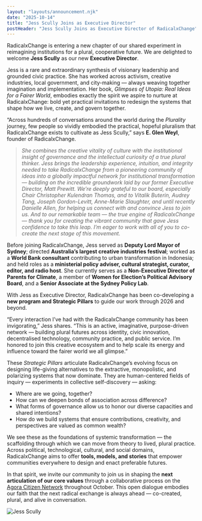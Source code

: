 ```yaml
---
layout: "layouts/announcement.njk"
date: "2025-10-14"
title: "Jess Scully Joins as Executive Director"
postHeader: "Jess Scully Joins as Executive Director of RadicalxChange"
---
```


RadicalxChange is entering a new chapter of our shared experiment in reimagining institutions for a plural, cooperative future. We are delighted to welcome **Jess Scully** as our new **Executive Director**.

Jess is a rare and extraordinary synthesis of visionary leadership and grounded civic practice. She has worked across activism, creative industries, local government, and city-making — always weaving together imagination and implementation. Her book, *Glimpses of Utopia: Real Ideas for a Fairer World*, embodies exactly the spirit we aspire to nurture at RadicalxChange: bold yet practical invitations to redesign the systems that shape how we live, create, and govern together.

“Across hundreds of conversations around the world during the *Plurality* journey, few people so vividly embodied the practical, hopeful pluralism that RadicalxChange exists to cultivate as Jess Scully,” says **E. Glen Weyl**, founder of RadicalxChange.

> *She combines the creative vitality of culture with the institutional insight of governance and the intellectual curiosity of a true plural thinker. Jess brings the leadership experience, intuition, and integrity needed to take RadicalxChange from a pioneering community of ideas into a globally impactful network for institutional transformation — building on the incredible groundwork laid by our former Executive Director, Matt Prewitt. We’re deeply grateful to our board, especially Chair Christopher Kulendran Thomas, and to Vitalik Buterin, Audrey Tang, Joseph Gordon-Levitt, Anne-Marie Slaughter, and until recently Danielle Allen, for helping us connect with and convince Jess to join us. And to our remarkable team — the true engine of RadicalxChange — thank you for creating the vibrant community that gave Jess confidence to take this leap. I’m eager to work with all of you to co-create the next stage of this movement.*

Before joining RadicalxChange, Jess served as **Deputy Lord Mayor of Sydney**; directed **Australia’s largest creative industries festival**; worked as a **World Bank consultant** contributing to urban transformation in Indonesia; and held roles as a **ministerial policy adviser, cultural strategist, curator, editor, and radio host**. She currently serves as a **Non-Executive Director of Parents for Climate**, a member of **Women for Election’s Political Advisory Board**, and a **Senior Associate at the Sydney Policy Lab**.

With Jess as Executive Director, RadicalxChange has been co-developing a **new program and Strategic Pillars** to guide our work through 2026 and beyond.

“Every interaction I’ve had with the RadicalxChange community has been invigorating,” Jess shares. “This is an active, imaginative, purpose-driven network — building plural futures across identity, civic innovation, decentralised technology, community practice, and public service. I’m honored to join this creative ecosystem and to help scale its energy and influence toward the fairer world we all glimpse.”

These *Strategic Pillars* articulate RadicalxChange’s evolving focus on designing life-giving alternatives to the extractive, monopolistic, and polarizing systems that now dominate. They are human-centered fields of inquiry — experiments in collective self-discovery — asking:

- Where are we going, together?
- How can we deepen bonds of association across difference?
- What forms of governance allow us to honor our diverse capacities and shared intentions?
- How do we build systems that ensure contributions, creativity, and perspectives are valued as common wealth?

We see these as the foundations of systemic transformation — the scaffolding through which we can move from theory to lived, plural practice. Across political, technological, cultural, and social domains, RadicalxChange aims to offer **tools, models, and stories** that empower communities everywhere to design and enact preferable futures.

In that spirit, we invite our community to join us in shaping the **next articulation of our core values** through a collaborative process on the [Agora Citizen Network](https://agoracitizen.network/feed/conversation/4OcpxQ) throughout October. This open dialogue embodies our faith that the next radical exchange is always ahead — co-created, plural, and alive in conversation.

![Jess Scully](/_images/team/jess-scully.jpg)
